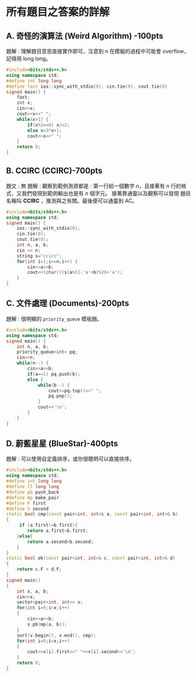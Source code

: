 # 所有題目之答案的詳解
## A. 奇怪的演算法 (Weird Algorithm) -100pts
題解 : 理解題目意思直接實作即可，注意到 $n$ 在模擬的過程中可能會 overflow，記得用 long long。
```cpp
#include<bits/stdc++.h>
using namespace std;
#define int long long
#define fast ios::sync_with_stdio(0), cin.tie(0), cout.tie(0)
signed main() {
    fast;
    int x;
    cin>>x;
    cout<<x<<" ";
    while(x>1) {
        if(x%2==0) x/=2;
        else x=3*x+1;
        cout<<x<<" ";
    }
    return 0;
}
```
## B. CCIRC (CCIRC)-700pts
題文 : 無
題解 : 觀察到範例測資都是 : 第一行給一個數字 $n$，且接著有 $n$ 行的格式，又我們發現到範例輸出也是有 $n$ 個字元。
接著靠通靈以及觀察可以發現 題目名稱叫 **CCIRC** ，推測與之有關。最後便可以通靈到 AC。
```cpp
#include<bits/stdc++.h>
using namespace std;
signed main() {
    ios::sync_with_stdio(0);
    cin.tie(0);
    cout.tie(0);
    int n, a, b;
    cin >> n;
    string s="ccirc";
    for(int i=1;i<=n;i++) {
        cin>>a>>b;
        cout<<(char)((s[a%5]-'a'+b)%26+'a');
    }
}
```
## C. 文件處理 (Documents)-200pts
題解 : 很明顯的 `priority_queue` 模板題。
```cpp
#include<bits/stdc++.h>
using namespace std;
signed main() {
    int n, a, b;
    priority_queue<int> pq;
    cin>>n;
    while(n--) {
        cin>>a>>b;
        if(a==1) pq.push(b);
        else {
            while(b--) {
                cout<<pq.top()<<" ";
                pq.pop();
            }
            cout<<'\n';
        }
    }
}
```
## D. 蔚藍星星 (BlueStar)-400pts
題解 : 可以使用自定義排序，或你很聰明可以直接排序。
```cpp
#include<bits/stdc++.h>
using namespace std;
#define int long long
#define ll long long
#define pb push_back
#define mp make_pair
#define F first
#define S second
static bool cmp(const pair<int, int>& a, const pair<int, int>& b)
{
     if (a.first!=b.first){
        return a.first<b.first;
    }else{
        return a.second>b.second;
    }
}
static bool ok(const pair<int, int>& c, const pair<int, int>& d)
{
    return c.F < d.F;
}
signed main() 
{
    int x, a, b;
    cin>>x;
    vector<pair<int, int>> v;
    for(int i=0;i<x;i++)
    {
        cin>>a>>b;
        v.pb(mp(a, b));
    }
    sort(v.begin(), v.end(), cmp);
    for(int i=0;i<x;i++)
    {
        cout<<v[i].first<<" "<<v[i].second<<'\n';
    }
    return 0;
}
```